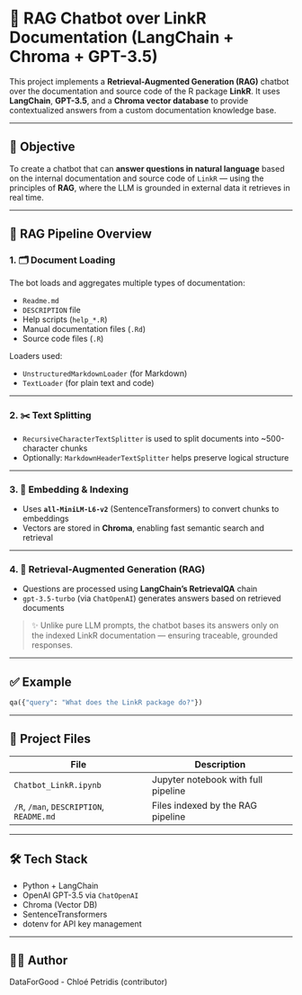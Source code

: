 # 🤖 RAG Chatbot over LinkR Documentation (LangChain + Chroma + GPT-3.5)

This project implements a **Retrieval-Augmented Generation (RAG)** chatbot over the documentation and source code of the R package **LinkR**. It uses **LangChain**, **GPT-3.5**, and a **Chroma vector database** to provide contextualized answers from a custom documentation knowledge base.

---

## 🎯 Objective

To create a chatbot that can **answer questions in natural language** based on the internal documentation and source code of `LinkR` — using the principles of **RAG**, where the LLM is grounded in external data it retrieves in real time.

---

## 🧩 RAG Pipeline Overview

### 1. 🗂️ Document Loading

The bot loads and aggregates multiple types of documentation:

- `Readme.md`
- `DESCRIPTION` file
- Help scripts (`help_*.R`)
- Manual documentation files (`.Rd`)
- Source code files (`.R`)

Loaders used:
- `UnstructuredMarkdownLoader` (for Markdown)
- `TextLoader` (for plain text and code)

---

### 2. ✂️ Text Splitting

- `RecursiveCharacterTextSplitter` is used to split documents into ~500-character chunks
- Optionally: `MarkdownHeaderTextSplitter` helps preserve logical structure

---

### 3. 🧠 Embedding & Indexing

- Uses **`all-MiniLM-L6-v2`** (SentenceTransformers) to convert chunks to embeddings
- Vectors are stored in **Chroma**, enabling fast semantic search and retrieval

---

### 4. 💬 Retrieval-Augmented Generation (RAG)

- Questions are processed using **LangChain’s RetrievalQA** chain
- `gpt-3.5-turbo` (via `ChatOpenAI`) generates answers based on retrieved documents

> ✨ Unlike pure LLM prompts, the chatbot bases its answers only on the indexed LinkR documentation — ensuring traceable, grounded responses.

---

## ✅ Example

```python
qa({"query": "What does the LinkR package do?"})
```

---

## 📁 Project Files

| File | Description |
|------|-------------|
| `Chatbot_LinkR.ipynb` | Jupyter notebook with full pipeline |
| `/R`, `/man`, `DESCRIPTION`, `README.md` | Files indexed by the RAG pipeline |

---

## 🛠️ Tech Stack

- Python + LangChain
- OpenAI GPT-3.5 via `ChatOpenAI`
- Chroma (Vector DB)
- SentenceTransformers
- dotenv for API key management

---

## 👩‍💻 Author

DataForGood -
Chloé Petridis  (contributor)
